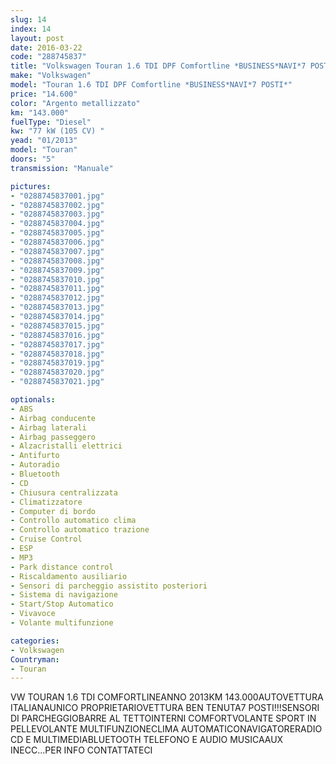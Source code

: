```yaml
---
slug: 14
index: 14
layout: post
date: 2016-03-22
code: "288745837"
title: "Volkswagen Touran 1.6 TDI DPF Comfortline *BUSINESS*NAVI*7 POSTI*"
make: "Volkswagen"
model: "Touran 1.6 TDI DPF Comfortline *BUSINESS*NAVI*7 POSTI*"
price: "14.600"
color: "Argento metallizzato"
km: "143.000"
fuelType: "Diesel"
kw: "77 kW (105 CV) "
yead: "01/2013"
model: "Touran"
doors: "5"
transmission: "Manuale"

pictures:
- "0288745837001.jpg"
- "0288745837002.jpg"
- "0288745837003.jpg"
- "0288745837004.jpg"
- "0288745837005.jpg"
- "0288745837006.jpg"
- "0288745837007.jpg"
- "0288745837008.jpg"
- "0288745837009.jpg"
- "0288745837010.jpg"
- "0288745837011.jpg"
- "0288745837012.jpg"
- "0288745837013.jpg"
- "0288745837014.jpg"
- "0288745837015.jpg"
- "0288745837016.jpg"
- "0288745837017.jpg"
- "0288745837018.jpg"
- "0288745837019.jpg"
- "0288745837020.jpg"
- "0288745837021.jpg"

optionals:
- ABS
- Airbag conducente
- Airbag laterali
- Airbag passeggero
- Alzacristalli elettrici
- Antifurto
- Autoradio
- Bluetooth
- CD
- Chiusura centralizzata
- Climatizzatore
- Computer di bordo
- Controllo automatico clima
- Controllo automatico trazione
- Cruise Control
- ESP
- MP3
- Park distance control
- Riscaldamento ausiliario
- Sensori di parcheggio assistito posteriori
- Sistema di navigazione
- Start/Stop Automatico
- Vivavoce
- Volante multifunzione

categories:
- Volkswagen
Countryman:
- Touran
---
```

VW TOURAN 1.6 TDI COMFORTLINEANNO 2013KM 143.000AUTOVETTURA ITALIANAUNICO PROPRIETARIOVETTURA BEN TENUTA7 POSTI!!!SENSORI DI PARCHEGGIOBARRE AL TETTOINTERNI COMFORTVOLANTE SPORT IN PELLEVOLANTE MULTIFUNZIONECLIMA AUTOMATICONAVIGATORERADIO CD E MULTIMEDIABLUETOOTH TELEFONO E AUDIO MUSICAAUX INECC...PER INFO CONTATTATECI